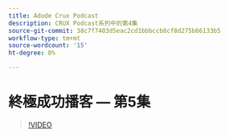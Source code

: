 ```yaml
---
title: Adode Crux Podcast
description: CRUX Podcast系列中的第4集
source-git-commit: 38c7f7403d5eac2cd1bbbccb8cf8d275b66133b5
workflow-type: tm+mt
source-wordcount: '15'
ht-degree: 0%

---
```


# 終極成功播客 — 第5集

>[!VIDEO](https://video.tv.adobe.com/v/3428867?quality=12learn=on)
